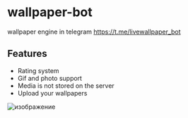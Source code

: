 # wallpaper-bot
wallpaper engine in telegram
https://t.me/livewallpaper_bot

## Features
- Rating system
- Gif and photo support
- Media is not stored on the server 
- Upload your wallpapers

![изображение](https://user-images.githubusercontent.com/43171120/180885004-fcc7f8d7-a917-4609-93ba-7a57476c235a.png)
